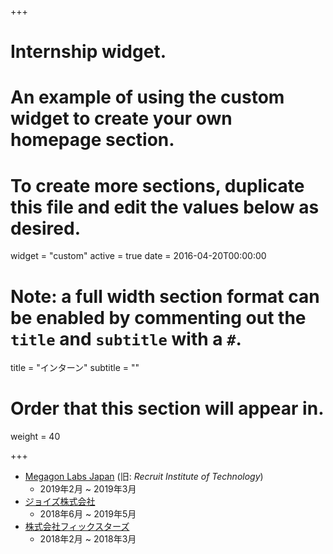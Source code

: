 +++
# Internship widget.
# An example of using the custom widget to create your own homepage section.
# To create more sections, duplicate this file and edit the values below as desired.
widget = "custom"
active = true
date = 2016-04-20T00:00:00

# Note: a full width section format can be enabled by commenting out the `title` and `subtitle` with a `#`.
title = "インターン"
subtitle = ""

# Order that this section will appear in.
weight = 40

+++

- [Megagon Labs Japan](http://www.megagon.ai/) (旧: _Recruit Institute of Technology_)
  - 2019年2月 ~ 2019年3月
- [ジョイズ株式会社](https://www.joyz.co.jp/)
  - 2018年6月 ~ 2019年5月
- [株式会社フィックスターズ](https://www.fixstars.com/)
  - 2018年2月 ~ 2018年3月

